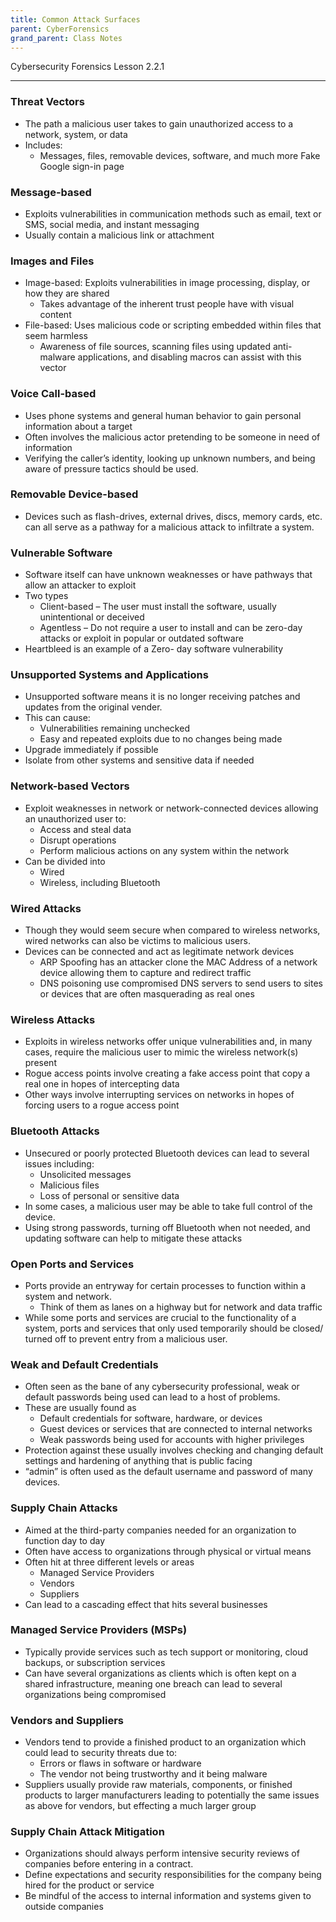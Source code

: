 ```yaml
---
title: Common Attack Surfaces
parent: CyberForensics 
grand_parent: Class Notes
---
```

Cybersecurity Forensics Lesson 2.2.1
___
### Threat Vectors  
- The path a malicious user takes to gain unauthorized access to a network, system, or data  
- Includes:  
	- Messages, files, removable devices, software, and much more Fake Google sign-in page

### Message-based  
- Exploits vulnerabilities in communication methods such as email, text or SMS, social media, and instant messaging  
- Usually contain a malicious link or attachment

### Images and Files  
- Image-based: Exploits vulnerabilities in image processing, display, or how they are shared  
	- Takes advantage of the inherent trust people have with visual content  
- File-based: Uses malicious code or scripting embedded within files that seem harmless  
	- Awareness of file sources, scanning files using updated anti-malware applications, and disabling macros can assist with this vector

### Voice Call-based  
- Uses phone systems and general human behavior to gain personal information about a target  
- Often involves the malicious actor pretending to be someone in need of information
- Verifying the caller’s identity, looking up unknown numbers, and being aware of pressure tactics should be used.

### Removable Device-based  
- Devices such as flash-drives, external drives, discs, memory cards, etc. can all serve as a pathway for a malicious attack to infiltrate a system.

### Vulnerable Software  
- Software itself can have unknown weaknesses or have pathways that allow an attacker to exploit  
- Two types  
	- Client-based – The user must install the software, usually unintentional or deceived  
	- Agentless – Do not require a user to install and can be zero-day attacks or exploit in popular or outdated software  
- Heartbleed is an example of a Zero- day software vulnerability

### Unsupported Systems and Applications  
- Unsupported software means it is no longer receiving patches and updates from the original vender.
- This can cause:  
	- Vulnerabilities remaining unchecked  
	- Easy and repeated exploits due to no changes being made  
- Upgrade immediately if possible  
- Isolate from other systems and sensitive data if needed

### Network-based Vectors  
- Exploit weaknesses in network or network-connected devices allowing an unauthorized user to:  
	- Access and steal data  
	- Disrupt operations  
	- Perform malicious actions on any system within the network  
- Can be divided into  
	- Wired  
	- Wireless, including Bluetooth

### Wired Attacks  
- Though they would seem secure when compared to wireless networks, wired networks can also be victims to malicious users.  
- Devices can be connected and act as legitimate network devices  
	- ARP Spoofing has an attacker clone the MAC Address of a network device allowing them to capture and redirect traffic  
	- DNS poisoning use compromised DNS servers to send users to sites or devices that are often masquerading as real ones

### Wireless Attacks  
- Exploits in wireless networks offer unique vulnerabilities and, in many cases, require the malicious user to mimic the wireless network(s) present  
- Rogue access points involve creating a fake access point that copy a real one in hopes of intercepting data  
- Other ways involve interrupting services on networks in hopes of forcing users to a rogue access point

### Bluetooth Attacks  
- Unsecured or poorly protected Bluetooth devices can lead to several issues including:  
	- Unsolicited messages  
	- Malicious files  
	- Loss of personal or sensitive data  
- In some cases, a malicious user may be able to take full control of the device.  
- Using strong passwords, turning off Bluetooth when not needed, and updating software can help to mitigate these attacks

### Open Ports and Services  
- Ports provide an entryway for certain processes to function within a system and network.  
	- Think of them as lanes on a highway but for network and data traffic  
- While some ports and services are crucial to the functionality of a system, ports and services that  only used temporarily should be closed/ turned off to prevent entry from a malicious user.

### Weak and Default Credentials  
- Often seen as the bane of any cybersecurity professional, weak or default passwords being used can lead to a host of problems.  
- These are usually found as  
	- Default credentials for software, hardware, or devices  
	- Guest devices or services that are connected to internal networks  
	- Weak passwords being used for accounts with higher privileges  
- Protection against these usually involves checking and changing default settings and hardening of anything that is public facing
- “admin” is often used as the default username and password of many devices.

### Supply Chain Attacks  
- Aimed at the third-party companies needed for an organization to function day to day  
- Often have access to organizations through physical or virtual means  
- Often hit at three different levels or areas  
	- Managed Service Providers  
	- Vendors  
	- Suppliers  
- Can lead to a cascading effect that hits several businesses

### Managed Service Providers (MSPs)  
- Typically provide services such as tech support or monitoring, cloud backups, or subscription services  
- Can have several organizations as clients which is often kept on a shared infrastructure, meaning one breach can lead to several organizations being compromised

### Vendors and Suppliers  
- Vendors tend to provide a finished product to an organization which could lead to security threats due to:  
	- Errors or flaws in software or hardware  
	- The vendor not being trustworthy and it being malware  
- Suppliers usually provide raw materials, components, or finished products to larger manufacturers leading to potentially the same issues as above for vendors, but effecting a much larger group

### Supply Chain Attack Mitigation  
- Organizations should always perform intensive security reviews of companies before entering in a contract.  
- Define expectations and security responsibilities for the company being hired for the product or service  
- Be mindful of the access to internal information and systems given to outside companies